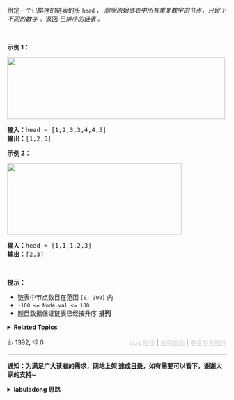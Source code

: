 <p>给定一个已排序的链表的头&nbsp;<code>head</code> ，&nbsp;<em>删除原始链表中所有重复数字的节点，只留下不同的数字</em>&nbsp;。返回 <em>已排序的链表</em>&nbsp;。</p>

<p>&nbsp;</p>

<p><strong>示例 1：</strong></p> 
<img alt="" src="https://assets.leetcode.com/uploads/2021/01/04/linkedlist1.jpg" style="height: 142px; width: 500px;" /> 
<pre>
<strong>输入：</strong>head = [1,2,3,3,4,4,5]
<strong>输出：</strong>[1,2,5]
</pre>

<p><strong>示例 2：</strong></p> 
<img alt="" src="https://assets.leetcode.com/uploads/2021/01/04/linkedlist2.jpg" style="height: 164px; width: 400px;" /> 
<pre>
<strong>输入：</strong>head = [1,1,1,2,3]
<strong>输出：</strong>[2,3]
</pre>

<p>&nbsp;</p>

<p><strong>提示：</strong></p>

<ul> 
 <li>链表中节点数目在范围 <code>[0, 300]</code> 内</li> 
 <li><code>-100 &lt;= Node.val &lt;= 100</code></li> 
 <li>题目数据保证链表已经按升序 <strong>排列</strong></li> 
</ul>

<details><summary><strong>Related Topics</strong></summary>链表 | 双指针</details><br>

<div>👍 1392, 👎 0<span style='float: right;'><span style='color: gray;'><a href='https://github.com/labuladong/fucking-algorithm/issues' target='_blank' style='color: lightgray;text-decoration: underline;'>bug 反馈</a> | <a href='https://labuladong.online/algo/fname.html?fname=jb插件简介' target='_blank' style='color: lightgray;text-decoration: underline;'>使用指南</a> | <a href='https://labuladong.online/algo/' target='_blank' style='color: lightgray;text-decoration: underline;'>更多配套插件</a></span></span></div>

<div id="labuladong"><hr>

**通知：为满足广大读者的需求，网站上架 [速成目录](https://labuladong.online/algo/intro/quick-learning-plan/)，如有需要可以看下，谢谢大家的支持~**

<details><summary><strong>labuladong 思路</strong></summary>


<div id="labuladong_solution_zh">

## 基本思路

这道题可以有多种解法，最简单粗暴的解法是用 [哈希集合](https://labuladong.online/algo/data-structure-basic/hash-set/) 来记录重复节点，需要额外的空间复杂度，我们不讨论。下面探讨如何用双指针技巧，避免使用额外的空间复杂度来求解。

第一种思路，也是我比较推荐的方式，就是把这种题转化成 [链表的双指针技巧汇总](https://labuladong.online/algo/essential-technique/linked-list-skills-summary/) 中讲的链表分解的技巧。题目其实就是让你把链表分解成「重复元素」和「不重复元素」两条链表，然后把不重复元素这条链表返回即可。

第二种思路，可以把这道题理解为 [链表的双指针技巧汇总](https://labuladong.online/algo/essential-technique/linked-list-skills-summary/) 中讲的 [✨83. 删除排序链表中的重复元素](/problems/remove-duplicates-from-sorted-list/) 的变体，只不过 83 题让你把多于的重复元素去掉，这道题要求你把所有重复的元素全都去掉。

第三种思路，可以用递归思维来做，稍微难理解一些，我也写出来供大家参考。

**详细题解**：
  - [【练习】链表双指针经典习题](https://labuladong.online/algo/problem-set/linkedlist-two-pointers/)

</div>





<div id="solution">

## 解法代码



<div class="tab-panel"><div class="tab-nav">
<button data-tab-item="cpp" class="tab-nav-button btn " data-tab-group="default" onclick="switchTab(this)">cpp🤖</button>

<button data-tab-item="python" class="tab-nav-button btn " data-tab-group="default" onclick="switchTab(this)">python🤖</button>

<button data-tab-item="java" class="tab-nav-button btn active" data-tab-group="default" onclick="switchTab(this)">java🟢</button>

<button data-tab-item="go" class="tab-nav-button btn " data-tab-group="default" onclick="switchTab(this)">go🤖</button>

<button data-tab-item="javascript" class="tab-nav-button btn " data-tab-group="default" onclick="switchTab(this)">javascript🤖</button>
</div><div class="tab-content">
<div data-tab-item="cpp" class="tab-item " data-tab-group="default"><div class="highlight">

```cpp
// 注意：cpp 代码由 chatGPT🤖 根据我的 java 代码翻译。
// 本代码的正确性已通过力扣验证，如有疑问，可以对照 java 代码查看。

// 推荐的通用解法，运用链表分解的技巧
class Solution {
public:
    ListNode* deleteDuplicates(ListNode* head) {
        // 将原链表分解为两条链表
        // 一条链表存放不重复的节点，另一条链表存放重复的节点
        // 运用虚拟头结点技巧，题目说了 node.val <= 100，所以用 101 作为虚拟头结点
        ListNode dummyUniq(101);
        ListNode dummyDup(101);

        ListNode* pUniq = &dummyUniq;
        ListNode* pDup = &dummyDup;
        ListNode* p = head;

        while (p != nullptr) {
            if ((p->next != nullptr && p->val == p->next->val) || p->val == pDup->val) {
                // 发现重复节点，接到重复链表后面
                pDup->next = p;
                pDup = pDup->next;
            } else {
                // 不是重复节点，接到不重复链表后面
                pUniq->next = p;
                pUniq = pUniq->next;
            }

            p = p->next;
            // 将原链表和新链表断开
            pUniq->next = nullptr;
            pDup->next = nullptr;
        }

        return dummyUniq.next;
    }
};

// 快慢双指针解法
class Solution2 {
public:
    ListNode* deleteDuplicates(ListNode* head) {
        ListNode dummy(-1);
        ListNode* p = &dummy;
        ListNode* q = head;
        while (q != nullptr) {
            if (q->next != nullptr && q->val == q->next->val) {
                // 发现重复节点，跳过这些重复节点
                while (q->next != nullptr && q->val == q->next->val) {
                    q = q->next;
                }
                q = q->next;
                // 此时 q 跳过了这一段重复元素
                if (q == nullptr) {
                    p->next = nullptr;
                }
                // 不过下一段元素也可能重复，等下一轮 while 循环判断
            } else {
                // 不是重复节点，接到 dummy 后面
                p->next = q;
                p = p->next;
                q = q->next;
            }
        }
        return dummy.next;
    }
};

// 递归解法
class Solution3 {
public:
    // 定义：输入一条单链表头结点，返回去重之后的单链表头结点
    ListNode* deleteDuplicates(ListNode* head) {
        // base case
        if (head == nullptr || head->next == nullptr) {
            return head;
        }
        if (head->val != head->next->val) {
            // 如果头结点和身后节点的值不同，则对之后的链表去重即可
            head->next = deleteDuplicates(head->next);
            return head;
        }
        // 如果如果头结点和身后节点的值相同，则说明从 head 开始存在若干重复节点
        // 越过重复节点，找到 head 之后那个不重复的节点
        while (head->next != nullptr && head->val == head->next->val) {
            head = head->next;
        }
        // 直接返回那个不重复节点开头的链表的去重结果，就把重复节点删掉了
        return deleteDuplicates(head->next);
    }
};
```

</div></div>

<div data-tab-item="python" class="tab-item " data-tab-group="default"><div class="highlight">

```python
# 注意：python 代码由 chatGPT🤖 根据我的 java 代码翻译。
# 本代码的正确性已通过力扣验证，如有疑问，可以对照 java 代码查看。

# 推荐的通用解法，运用链表分解的技巧
class Solution:
    def deleteDuplicates(self, head: ListNode) -> ListNode:
        # 将原链表分解为两条链表
        # 一条链表存放不重复的节点，另一条链表存放重复的节点
        # 运用虚拟头结点技巧，题目说了 node.val <= 100，所以用 101 作为虚拟头结点
        dummyUniq = ListNode(101)
        dummyDup = ListNode(101)

        pUniq, pDup = dummyUniq, dummyDup
        p = head

        while p is not None:
            if (p.next is not None and p.val == p.next.val) or p.val == pDup.val:
                # 发现重复节点，接到重复链表后面
                pDup.next = p
                pDup = pDup.next
            else:
                # 不是重复节点，接到不重复链表后面
                pUniq.next = p
                pUniq = pUniq.next

            p = p.next
            # 将原链表和新链表断开
            pUniq.next = None
            pDup.next = None

        return dummyUniq.next

# 快慢双指针解法
class Solution2:
    def deleteDuplicates(self, head: ListNode) -> ListNode:
        dummy = ListNode(-1)
        p, q = dummy, head
        while q is not None:
            if q.next is not None and q.val == q.next.val:
                # 发现重复节点，跳过这些重复节点
                while q.next is not None and q.val == q.next.val:
                    q = q.next
                q = q.next
                # 此时 q 跳过了这一段重复元素
                if q is None:
                    p.next = None
                # 不过下一段元素也可能重复，等下一轮 while 循环判断
            else:
                # 不是重复节点，接到 dummy 后面
                p.next = q
                p = p.next
                q = q.next
        return dummy.next

# 递归解法
class Solution3:
    # 定义：输入一条单链表头结点，返回去重之后的单链表头结点
    def deleteDuplicates(self, head: ListNode) -> ListNode:
        # base case
        if head is None or head.next is None:
            return head
        if head.val != head.next.val:
            # 如果头结点和身后节点的值不同，则对之后的链表去重即可
            head.next = self.deleteDuplicates(head.next)
            return head
        # 如果如果头结点和身后节点的值相同，则说明从 head 开始存在若干重复节点
        # 越过重复节点，找到 head 之后那个不重复的节点
        while head.next is not None and head.val == head.next.val:
            head = head.next
        # 直接返回那个不重复节点开头的链表的去重结果，就把重复节点删掉了
        return self.deleteDuplicates(head.next)
```

</div></div>

<div data-tab-item="java" class="tab-item active" data-tab-group="default"><div class="highlight">

```java
// 推荐的通用解法，运用链表分解的技巧
class Solution {
    public ListNode deleteDuplicates(ListNode head) {
        // 将原链表分解为两条链表
        // 一条链表存放不重复的节点，另一条链表存放重复的节点
        // 运用虚拟头结点技巧，题目说了 node.val <= 100，所以用 101 作为虚拟头结点
        ListNode dummyUniq = new ListNode(101);
        ListNode dummyDup = new ListNode(101);

        ListNode pUniq = dummyUniq, pDup = dummyDup;
        ListNode p = head;

        while (p != null) {
            if ((p.next != null && p.val == p.next.val) || p.val == pDup.val) {
                // 发现重复节点，接到重复链表后面
                pDup.next = p;
                pDup = pDup.next;
            } else {
                // 不是重复节点，接到不重复链表后面
                pUniq.next = p;
                pUniq = pUniq.next;
            }

            p = p.next;
            // 将原链表和新链表断开
            pUniq.next = null;
            pDup.next = null;
        }

        return dummyUniq.next;
    }
}

// 快慢双指针解法
class Solution2 {
    public ListNode deleteDuplicates(ListNode head) {
        ListNode dummy = new ListNode(-1);
        ListNode p = dummy, q = head;
        while (q != null) {
            if (q.next != null && q.val == q.next.val){
                // 发现重复节点，跳过这些重复节点
                while (q.next != null && q.val == q.next.val) {
                    q = q.next;
                }
                q = q.next;
                // 此时 q 跳过了这一段重复元素
                if (q == null) {
                    p.next = null;
                }
                // 不过下一段元素也可能重复，等下一轮 while 循环判断
            } else {
                // 不是重复节点，接到 dummy 后面
                p.next = q;
                p = p.next;
                q = q.next;
            }
        }
        return dummy.next;
    }
}

// 递归解法
class Solution3 {
    // 定义：输入一条单链表头结点，返回去重之后的单链表头结点
    public ListNode deleteDuplicates(ListNode head) {
        // base case
        if (head == null || head.next == null) {
            return head;
        }
        if (head.val != head.next.val) {
            // 如果头结点和身后节点的值不同，则对之后的链表去重即可
            head.next = deleteDuplicates(head.next);
            return head;
        }
        // 如果如果头结点和身后节点的值相同，则说明从 head 开始存在若干重复节点
        // 越过重复节点，找到 head 之后那个不重复的节点
        while (head.next != null && head.val == head.next.val) {
            head = head.next;
        }
        // 直接返回那个不重复节点开头的链表的去重结果，就把重复节点删掉了
        return deleteDuplicates(head.next);
    }
}
```

</div></div>

<div data-tab-item="go" class="tab-item " data-tab-group="default"><div class="highlight">

```go
// 注意：go 代码由 chatGPT🤖 根据我的 java 代码翻译。
// 本代码的正确性已通过力扣验证，如有疑问，可以对照 java 代码查看。

// 推荐的通用解法，运用链表分解的技巧
func deleteDuplicates(head *ListNode) *ListNode {
    // 将原链表分解为两条链表
    // 一条链表存放不重复的节点，另一条链表存放重复的节点
    // 运用虚拟头结点技巧，题目说了 node.val <= 100，所以用 101 作为虚拟头结点
    dummyUniq := &ListNode{Val: 101}
    dummyDup := &ListNode{Val: 101}

    pUniq, pDup := dummyUniq, dummyDup
    p := head

    for p != nil {
        if (p.Next != nil && p.Val == p.Next.Val) || p.Val == pDup.Val {
            // 发现重复节点，接到重复链表后面
            pDup.Next = p
            pDup = pDup.Next
        } else {
            // 不是重复节点，接到不重复链表后面
            pUniq.Next = p
            pUniq = pUniq.Next
        }

        p = p.Next
        // 将原链表和新链表断开
        pUniq.Next = nil
        pDup.Next = nil
    }

    return dummyUniq.Next
}

// 快慢双指针解法
func deleteDuplicates2(head *ListNode) *ListNode {
    dummy := &ListNode{Val: -1}
    p, q := dummy, head
    for q != nil {
        if q.Next != nil && q.Val == q.Next.Val {
            // 发现重复节点，跳过这些重复节点
            for q.Next != nil && q.Val == q.Next.Val {
                q = q.Next
            }
            q = q.Next
            // 此时 q 跳过了这一段重复元素
            if q == nil {
                p.Next = nil
            }
            // 不过下一段元素也可能重复，等下一轮 while 循环判断
        } else {
            // 不是重复节点，接到 dummy 后面
            p.Next = q
            p = p.Next
            q = q.Next
        }
    }
    return dummy.Next
}

// 递归解法
func deleteDuplicates3(head *ListNode) *ListNode {
    // 定义：输入一条单链表头结点，返回去重之后的单链表头结点
    // base case
    if head == nil || head.Next == nil {
        return head
    }
    if head.Val != head.Next.Val {
        // 如果头结点和身后节点的值不同，则对之后的链表去重即可
        head.Next = deleteDuplicates3(head.Next)
        return head
    }
    // 如果如果头结点和身后节点的值相同，则说明从 head 开始存在若干重复节点
    // 越过重复节点，找到 head 之后那个不重复的节点
    for head.Next != nil && head.Val == head.Next.Val {
        head = head.Next
    }
    // 直接返回那个不重复节点开头的链表的去重结果，就把重复节点删掉了
    return deleteDuplicates3(head.Next)
}
```

</div></div>

<div data-tab-item="javascript" class="tab-item " data-tab-group="default"><div class="highlight">

```javascript
// 注意：javascript 代码由 chatGPT🤖 根据我的 java 代码翻译。
// 本代码的正确性已通过力扣验证，如有疑问，可以对照 java 代码查看。

// 推荐的通用解法，运用链表分解的技巧
var deleteDuplicates = function(head) {
    // 将原链表分解为两条链表
    // 一条链表存放不重复的节点，另一条链表存放重复的节点
    // 运用虚拟头结点技巧，题目说了 node.val <= 100，所以用 101 作为虚拟头结点
    let dummyUniq = new ListNode(101);
    let dummyDup = new ListNode(101);

    let pUniq = dummyUniq, pDup = dummyDup;
    let p = head;

    while (p !== null) {
        if ((p.next !== null && p.val === p.next.val) || p.val === pDup.val) {
            // 发现重复节点，接到重复链表后面
            pDup.next = p;
            pDup = pDup.next;
        } else {
            // 不是重复节点，接到不重复链表后面
            pUniq.next = p;
            pUniq = pUniq.next;
        }

        p = p.next;
        // 将原链表和新链表断开
        pUniq.next = null;
        pDup.next = null;
    }

    return dummyUniq.next;
};

// 快慢双指针解法
var deleteDuplicates2 = function(head) {
    let dummy = new ListNode(-1);
    let p = dummy, q = head;
    while (q !== null) {
        if (q.next !== null && q.val === q.next.val) {
            // 发现重复节点，跳过这些重复节点
            while (q.next !== null && q.val === q.next.val) {
                q = q.next;
            }
            q = q.next;
            // 此时 q 跳过了这一段重复元素
            if (q === null) {
                p.next = null;
            }
            // 不过下一段元素也可能重复，等下一轮 while 循环判断
        } else {
            // 不是重复节点，接到 dummy 后面
            p.next = q;
            p = p.next;
            q = q.next;
        }
    }
    return dummy.next;
};

// 递归解法
var deleteDuplicates3 = function(head) {
    // 定义：输入一条单链表头结点，返回去重之后的单链表头结点
    if (head === null || head.next === null) {
        return head;
    }
    if (head.val !== head.next.val) {
        // 如果头结点和身后节点的值不同，则对之后的链表去重即可
        head.next = deleteDuplicates3(head.next);
        return head;
    }
    // 如果如果头结点和身后节点的值相同，则说明从 head 开始存在若干重复节点
    // 越过重复节点，找到 head 之后那个不重复的节点
    while (head.next !== null && head.val === head.next.val) {
        head = head.next;
    }
    // 直接返回那个不重复节点开头的链表的去重结果，就把重复节点删掉了
    return deleteDuplicates3(head.next);
};
```

</div></div>
</div></div>

<hr /><details open hint-container details><summary style="font-size: medium"><strong>👾👾 算法可视化 👾👾</strong></summary><div id="data_remove-duplicates-from-sorted-list-ii"  category="leetcode" ></div><div class="resizable aspect-ratio-container" style="height: 100%;">
<div id="iframe_remove-duplicates-from-sorted-list-ii"></div></div>
</details><hr /><br />

</div>
</details>
</div>













